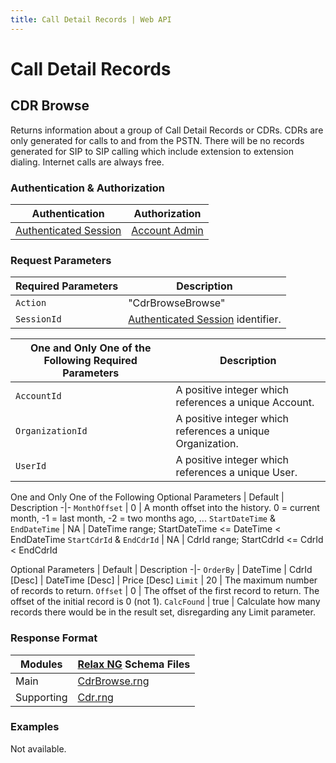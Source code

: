 ```yaml
---
title: Call Detail Records | Web API
---
```


# Call Detail Records

## CDR Browse

Returns information about a group of Call Detail Records or CDRs. CDRs are only generated for calls to and from the PSTN. There will be no records generated for SIP to SIP calling which include extension to extension dialing. Internet calls are always free.

### Authentication & Authorization

Authentication | Authorization
-|-
[Authenticated Session](../Authentication/#session-create) | [Account Admin](../#roles)

### Request Parameters

Required Parameters | Description
-|-
`Action` | "CdrBrowseBrowse"
`SessionId` | [Authenticated Session](../Authentication/#session-create) identifier.

One and Only One of the Following Required Parameters | Description
-|-
`AccountId` | A positive integer which references a unique Account.
`OrganizationId` | A positive integer which references a unique Organization.
`UserId` | A positive integer which references a unique User.

One and Only One of the Following Optional Parameters | Default | Description
-|-
`MonthOffset` | 0 | A month offset into the history. 0 = current month, -1 = last month, -2 = two months ago, ...
`StartDateTime` & `EndDateTime` | NA | DateTime range; StartDateTime <= DateTime < EndDateTime
`StartCdrId` & `EndCdrId` | NA | CdrId range; StartCdrId <= CdrId < EndCdrId

Optional Parameters | Default | Description
-|-
`OrderBy` | DateTime | CdrId [Desc] \| DateTime [Desc]  \| Price [Desc] 
`Limit` | 20 | The maximum number of records to return.
`Offset` | 0 | The offset of the first record to return. The offset of the initial record is 0 (not 1).
`CalcFound` | true | Calculate how many records there would be in the result set, disregarding any Limit parameter.

### Response Format

Modules | [Relax NG](http://relaxng.org) Schema Files
-|-
Main | [CdrBrowse.rng](/rng/CdrBrowse.rng)
Supporting | [Cdr.rng](/rng/Cdr.rng)

### Examples

Not available.
